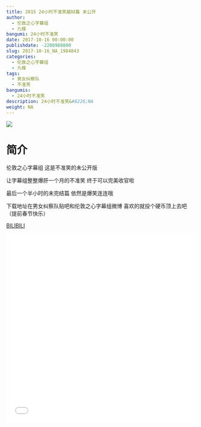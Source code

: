 ```yaml
---
title: 2015 24小时不准笑越狱篇 未公开
author: 
  - 伦敦之心字幕组
  - 九條
bangumi: 24小时不准笑
date: 2017-10-16 00:00:00
publishdate: -2208988800
slug: 2017-10-16_NA_1984843
categories: 
  - 伦敦之心字幕组
  - 九條
tags: 
  - 男女纠察队
  - 不准笑
bangumis: 
  - 24小时不准笑
description: 24小时不准笑&#8226;NA
weight: NA
---
```


![](https://i.imgur.com/YNnB5lK.jpg)

# 简介  
伦敦之心字幕组 这是不准笑的未公开版


 让字幕组整整爆肝一个月的不准笑 终于可以完美收官啦


最后一个半小时的未完结篇 依然是爆笑连连哦


下载地址在男女纠察队贴吧和伦敦之心字幕组微博 喜欢的就投个硬币顶上去吧 （提前春节快乐）

  [BILIBILI](https://www.bilibili.com/video/av1984843/)


  <iframe src="//www.bilibili.com/html/html5player.html?cid=3067992&aid=1984843" width="100%" height="500" frameborder="0" allowfullscreen="allowfullscreen"></iframe>
